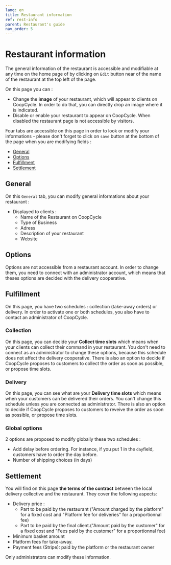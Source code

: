 ```yaml
---
lang: en
title: Restaurant information
ref: rest-info
parent: Restaurant's guide
nav_order: 5
---
```


# Restaurant information

The general information of the restaurant is accessible and modifiable at any time on the home page of by clicking on `Edit` button near of the name of the restaurant at the top left of the page.

On this page you can :

- Change the **image** of your restaurant, which will appear to clients on CoopCycle. In order to do that, you can directly drop an image where it is indicated.
- Disable or enable your restaurant to appear on CoopCycle. When disabled the restaurant page is not accessible by visitors.

Four tabs are accessible on this page in order to look or modify your informations - please don't forget to click on `save` button at the bottom of the page when you are modifying fields :

- [General](#General)
- [Options](#Options)
- [Fulfillment](#Fulfillment)
- [Settlement](#Settlement)

## General

On this `General` tab, you can modify general informations about your restaurant :

- Displayed to clients :
  - Name of the Restaurant on CoopCycle
  - Type of Business
  - Adress
  - Description of your restaurant
  - Website

## Options

Options are not accessible from a restaurant account. In order to change them, you need to connect with an administrator account, which means that theses options are decided with the delivery cooperative.

## Fulfillment

On this page, you have two schedules : collection (take-away orders) or delivery. In order to activate one or both schedules, you also have to contact an administrator of CoopCycle.

### Collection

On this page, you can decide your **Collect time slots** which means when your clients can collect their command in your restaurant. You don't need to connect as an administrator to change these options, because this schedule does not affect the delivery cooperative.
There is also an option to decide if CoopCycle proposes to customers to collect the order as soon as possible, or propose time slots.

### Delivery

On this page, you can see what are your **Delivery time slots** which means when your customers can be delivered their orders. You can't change this schedule unless you are connected as administrator.
There is also an option to decide if CoopCycle proposes to customers to reveive the order as soon as possible, or propose time slots.

### Global options

2 options are proposed to modify globally these two schedules :
- Add delay before ordering. For instance, if you put 1 in the `day`field, customers have to order the day before.
- Number of shipping choices (in days)

## Settlement

You will find on this page **the terms of the contract** between the local delivery collective and the restaurant. They cover the following aspects:
- Delivery price :
    - Part to be paid by the restaurant ("Amount charged by the platform" for a fixed cost and "Platform fee for deliveries" for a proportionnal fee)
    - Part to be paid by the final client.("Amount paid by the customer" for a fixed cost and "Fees paid by the customer" for a proportionnal fee)
- Minimum basket amount
- Platform fees for take-away.
- Payment fees (Stripe): paid by the platform or the restaurant owner

Only administrators can modify these information.
